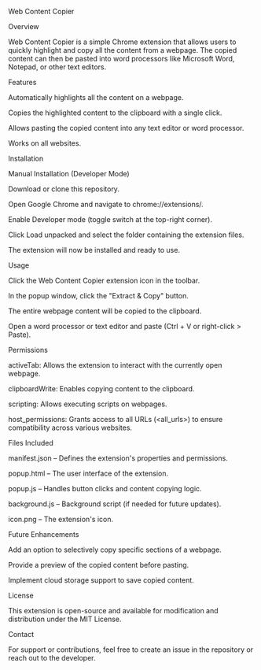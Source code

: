 Web Content Copier

Overview

Web Content Copier is a simple Chrome extension that allows users to quickly highlight and copy all the content from a webpage. The copied content can then be pasted into word processors like Microsoft Word, Notepad, or other text editors.

Features

Automatically highlights all the content on a webpage.

Copies the highlighted content to the clipboard with a single click.

Allows pasting the copied content into any text editor or word processor.

Works on all websites.

Installation

Manual Installation (Developer Mode)

Download or clone this repository.

Open Google Chrome and navigate to chrome://extensions/.

Enable Developer mode (toggle switch at the top-right corner).

Click Load unpacked and select the folder containing the extension files.

The extension will now be installed and ready to use.

Usage

Click the Web Content Copier extension icon in the toolbar.

In the popup window, click the "Extract & Copy" button.

The entire webpage content will be copied to the clipboard.

Open a word processor or text editor and paste (Ctrl + V or right-click > Paste).

Permissions

activeTab: Allows the extension to interact with the currently open webpage.

clipboardWrite: Enables copying content to the clipboard.

scripting: Allows executing scripts on webpages.

host_permissions: Grants access to all URLs (<all_urls>) to ensure compatibility across various websites.

Files Included

manifest.json – Defines the extension's properties and permissions.

popup.html – The user interface of the extension.

popup.js – Handles button clicks and content copying logic.

background.js – Background script (if needed for future updates).

icon.png – The extension's icon.

Future Enhancements

Add an option to selectively copy specific sections of a webpage.

Provide a preview of the copied content before pasting.

Implement cloud storage support to save copied content.

License

This extension is open-source and available for modification and distribution under the MIT License.

Contact

For support or contributions, feel free to create an issue in the repository or reach out to the developer.
